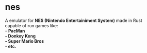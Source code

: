 # nes
A emulator for **NES (Nintendo Entertainiment System)** made in Rust capable of run games like:  
	- **PacMan  
	- Donkey Kong  
    	- Super Mario Bros  
    	- etc.**  
